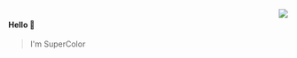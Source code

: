 <img align="right" src="https://github-readme-stats.vercel.app/api?username=supercolor007&show_icons=true&icon_color=805AD5&text_color=718096&bg_color=ffffff&hide_title=true" />

#### Hello 👏
> I'm SuperColor
